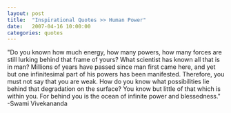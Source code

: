 ```yaml
---
layout: post
title:  "Inspirational Quotes >> Human Power"
date:   2007-04-16 10:00:00
categories: quotes
---
```

"Do you known how much energy, how many powers, how many forces are still lurking behind that frame of yours? What scientist has known all that is in man? Millions of years have passed since man first came here, and yet but one infinitesimal part of his powers has been manifested. Therefore, you must not say that you are weak. How do you know what possibilities lie behind that degradation on the surface? You know but little of that which is within you. For behind you is the ocean of infinite power and blessedness." -Swami Vivekananda